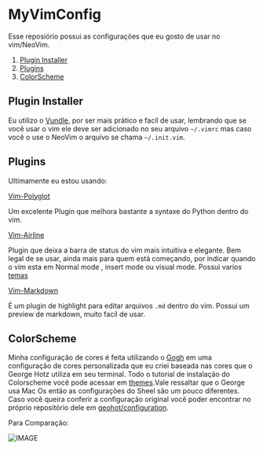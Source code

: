 # MyVimConfig

Esse reposiório possui as configurações que eu gosto de usar no vim/NeoVim.

1. [Plugin Installer](#plugin-installer)
1. [Plugins](#plugins)
1. [ColorScheme](#colorscheme)

## Plugin Installer

Eu utilizo o [Vundle](https://github.com/gmarik/vundle), por ser mais prático e facíl de usar, lembrando que se você usar o vim ele deve ser adicionado no seu arquivo  `~/.vimrc` mas caso você o use o NeoVim o arquivo se chama `~/.init.vim`.

## Plugins

Ultimamente eu estou usando:

[Vim-Polyglot](https://github.com/sheerun/vim-polyglot)

Um excelente Plugin que melhora bastante a syntaxe do Python dentro do vim.

[Vim-Airline](https://github.com/vim-airline/vim-airline)

Plugin que deixa a barra de status do vim mais intuitiva e elegante. Bem legal de se usar, ainda mais para quem está começando, por indicar quando o vim esta em Normal mode , insert mode ou visual mode. Possui varios [temas](https://github.com/vim-airline/vim-airline)

[Vim-Markdown](https://github.com/plasticboy/vim-markdown)

É um plugin de highlight para editar arquivos `.md` dentro do vim.
Possui um preview de markdown, muito facíl de usar.

## ColorScheme

Minha configuração de cores é feita utilizando o [Gogh]('https://github.com/Mayccoll/Gogh') em uma configuração de cores personalizada que eu criei baseada nas cores que o George Hotz utiliza em seu terminal.
	Todo o tutorial de instalação do Colorscheme você pode acessar em [themes]('https://github.com/solenya1/MyVimConfig/tree/master/themes').Vale ressaltar que o George usa Mac Os então as configurações do Sheel são um pouco diferentes.
	Caso você queira conferir a configuração original você poder encontrar no próprio repositório dele em [geohot/configuration]('https://github.com/geohot/configuration').

Para Comparação: 

![IMAGE]('https://imgur.com/yoI3Rae.png')







